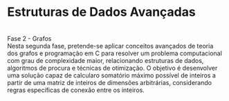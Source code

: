 # Estruturas de Dados Avançadas

<br>Fase 2 - Grafos</br>
Nesta segunda fase, pretende-se aplicar conceitos avançados de teoria dos grafos e programação em C para resolver um problema computacional com grau de complexidade maior, relacionando estruturas de dados, algoritmos de procura e técnicas de otimização. O objetivo é desenvolver uma solução capaz de calcularo somatório máximo possível de inteiros a partir de uma matriz de inteiros de dimensões arbitrárias, considerando regras específicas de conexão entre os inteiros.
